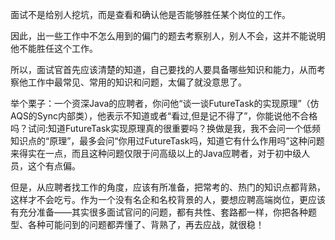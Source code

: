 
面试不是给别人挖坑，而是查看和确认他是否能够胜任某个岗位的工作。    

因此，出一些工作中不怎么用到的偏门的题去考察别人，别人不会，这并不能说明他不能胜任这个工作。    

所以，面试官首先应该清楚的知道，自己要找的人要具备哪些知识和能力，从而考察他工作中最常见、常用的知识和问题，太偏了就没意思了。    

举个栗子：一个资深Java的应聘者，你问他“谈一谈FutureTask的实现原理”（仿AQS的Sync内部类），他表示不知道或者“看过,但是记不得了”，你能说他不合格吗？试问:知道FutureTask实现原理真的很重要吗？换做是我，我不会问一个低频知识点的“原理”，最多会问“你用过FutureTask吗，知道它有什么作用吗”这种问题来得实在一点，而且这种问题仅限于问高级以上的Java应聘者，对于初中级人员，这个有点偏。    

但是，从应聘者找工作的角度，应该有所准备，把常考的、热门的知识点都背熟，这样才不会吃亏。作为一个没有名企和名校背景的人，要想应聘高端岗位，更应该有充分准备——其实很多面试官问的问题，都有共性、套路都一样，你把各种题型、各种可能问到的问题都弄懂了、背熟了，再去应战，就很稳！   
